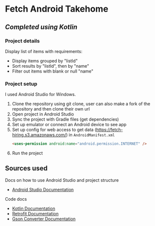 # Fetch Android Takehome
## _Completed using Kotlin_

### Project details
Display list of items with requirements:
- Display items grouped by "listId"
- Sort results by "listId", then by "name"
- Filter out items with blank or null "name"

### Project setup
I used Android Studio for Windows.
1. Clone the repository using git clone, user can also make a fork of the repository and then clone their own url
2. Open project in Android Studio
3. Sync the project with Gradle files (get dependencies)
4. Set up emulator or connect an Android device to see app
5. Set up config for web access to get data (https://fetch-hiring.s3.amazonaws.com/) in `AndroidManifest.xml`
    ```html
    <uses-permission android:name="android.permission.INTERNET" />
    ```
6. Run the project



## Sources used
Docs on how to use Android Studio and project structure 
- [Android Studio Documentation](https://developer.android.com/studio/intro)

Code docs
   - [Kotlin Documentation](https://kotlinlang.org/docs/home.html)
   - [Retrofit Documentation](https://square.github.io/retrofit/)
   - [Gson Converter Documentation](https://github.com/square/retrofit/tree/master/retrofit-converters/gson)
  
